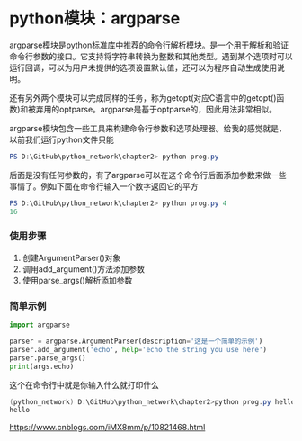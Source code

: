 # python模块：argparse

argparse模块是python标准库中推荐的命令行解析模块。是一个用于解析和验证命令行参数的接口。它支持将字符串转换为整数和其他类型。遇到某个选项时可以运行回调，可以为用户未提供的选项设置默认值，还可以为程序自动生成使用说明。

还有另外两个模块可以完成同样的任务，称为getopt(对应C语言中的getopt()函数)和被弃用的optparse。argparse是基于optparse的，因此用法非常相似。

argparse模块包含一些工具来构建命令行参数和选项处理器。给我的感觉就是，以前我们运行python文件只能

```powershell
PS D:\GitHub\python_network\chapter2> python prog.py
```

后面是没有任何参数的，有了argparse可以在这个命令行后面添加参数来做一些事情了。例如下面在命令行输入一个数字返回它的平方

```powershell
PS D:\GitHub\python_network\chapter2> python prog.py 4
16
```



### 使用步骤

1. 创建ArgumentParser()对象
2. 调用add_argument()方法添加参数
3. 使用parse_args()解析添加参数

### 简单示例

```python
import argparse

parser = argparse.ArgumentParser(description='这是一个简单的示例')
parser.add_argument('echo', help='echo the string you use here')
parser.parse_args()
print(args.echo)
```

这个在命令行中就是你输入什么就打印什么

```powershell
(python_network) D:\GitHub\python_network\chapter2>python prog.py hello
hello
```

https://www.cnblogs.com/iMX8mm/p/10821468.html